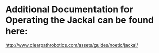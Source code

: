 # Additional Documentation for Operating the Jackal can be found here:

http://www.clearpathrobotics.com/assets/guides/noetic/jackal/
